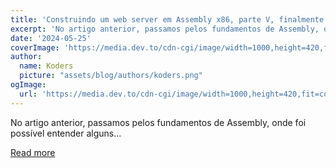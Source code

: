 ```yaml
---
title: 'Construindo um web server em Assembly x86, parte V, finalmente o server'
excerpt: 'No artigo anterior, passamos pelos fundamentos de Assembly, onde foi possível entender alguns...'
date: '2024-05-25'
coverImage: 'https://media.dev.to/cdn-cgi/image/width=1000,height=420,fit=cover,gravity=auto,format=auto/https%3A%2F%2Fdev-to-uploads.s3.amazonaws.com%2Fuploads%2Farticles%2Fwirhzxduc15u5h6xinkk.png'
author:
  name: Koders
  picture: "assets/blog/authors/koders.png"
ogImage:
  url: 'https://media.dev.to/cdn-cgi/image/width=1000,height=420,fit=cover,gravity=auto,format=auto/https%3A%2F%2Fdev-to-uploads.s3.amazonaws.com%2Fuploads%2Farticles%2Fwirhzxduc15u5h6xinkk.png'
---
```


No artigo anterior, passamos pelos fundamentos de Assembly, onde foi possível entender alguns...

[Read more](https://dev.to/leandronsp/construindo-um-web-server-em-assembly-x86-parte-v-finalmente-o-server-9e5)
